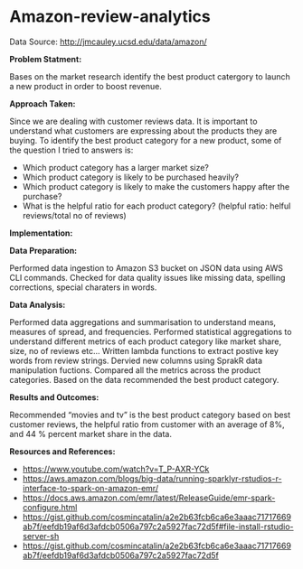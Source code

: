 # Amazon-review-analytics
Data Source: http://jmcauley.ucsd.edu/data/amazon/

**Problem Statment:**

Bases on the market research identify the best product catergory to launch a new product in order to boost revenue.

**Approach Taken:**


Since we are dealing with customer reviews data. It is important to understand what customers are expressing about the products they are buying. 
To identify the best product category for a new product, some of the question I tried to answers is:

* Which product category has a larger market size?
* Which product category is likely to be purchased heavily?
* Which product category is likely to make the customers happy after the purchase?
* What is the helpful ratio for each product category? (helpful ratio: helful reviews/total no of reviews)

**Implementation:**

**Data Preparation:**

Performed data ingestion to Amazon S3 bucket on JSON data using AWS CLI commands.
Checked for data quality issues like missing data, spelling corrections, special charaters in words.

**Data Analysis:**

Performed data aggregations and summarisation to understand means, measures of spread, and frequencies.
Performed statistical aggregations to understand different metrics of each product category like market share, size, no of reviews etc...
Written lambda functions to extract postive key words from review strings.
Dervied new columns using SprakR data manipulation fuctions.
Compared all the metrics across the product categories. Based on the data recommended the best product category.

**Results and Outcomes:**

Recommended “movies and tv” is the best product category based on best customer reviews, the helpful ratio from customer with an average of 8%, and 44 % percent market share in the data.

**Resources and References:**

* https://www.youtube.com/watch?v=T_P-AXR-YCk
* https://aws.amazon.com/blogs/big-data/running-sparklyr-rstudios-r-interface-to-spark-on-amazon-emr/
* https://docs.aws.amazon.com/emr/latest/ReleaseGuide/emr-spark-configure.html
* https://gist.github.com/cosmincatalin/a2e2b63fcb6ca6e3aaac71717669ab7f/eefdb19af6d3afdcb0506a797c2a5927fac72d5f#file-install-rstudio-server-sh
* https://gist.github.com/cosmincatalin/a2e2b63fcb6ca6e3aaac71717669ab7f/eefdb19af6d3afdcb0506a797c2a5927fac72d5f

